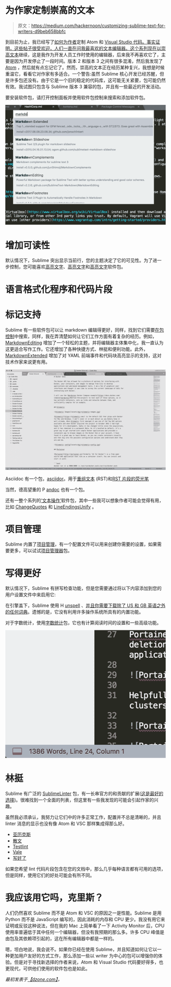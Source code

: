 # 为作家定制崇高的文本

> 原文：<https://medium.com/hackernoon/customizing-sublime-text-for-writers-d9beb658bbfc>

到目前为止，我已经写了[如何为作者](https://hackernoon.com/making-atom-even-more-awesome-my-setup-e7a89969a876)定制 Atom 和 [Visual Studio 代码。事实证明，这些帖子很受欢迎，人们一直在问我最喜欢的文本编辑器。这个系列现在以](https://dzone.com/articles/customizing-visual-studio-code-for-writing)[崇高文本](https://www.sublimetext.com/)继续，这是我作为开发人员工作时使用的编辑器，后来我不再喜欢它了，主要是因为开发停止了一段时间。版本 2 和版本 3 之间有很多混淆，然后我发现了 [Atom](http://atom.io/) ，然后就有点忘记它了。然而，崇高的文本正在经历某种复兴，我想是时候重温它，看看它对作家有多适合。一个警告:虽然 Sublime 核心开发已经苏醒，但是许多包还没有。由于它是一个旧的稳定的代码库，这可能无关紧要，包可能仍然有效。我试图只包含与 Sublime 版本 3 兼容的包，并且有一些最近的开发活动。

要安装软件包，请打开控制面板并使用软件包控制来搜索和添加软件包。

![](img/7e95c22a5cffc41146a6ef04e7b0dd90.png)

# 增加可读性

默认情况下，Sublime 突出显示当前行，您的主题决定了它的可见性。为了进一步控制，您可能喜欢[高亮文字](https://packagecontrol.io/packages/HighlightWords)、[高亮文字](https://packagecontrol.io/packages/Highlighter)和[高亮文字](https://packagecontrol.io/packages/WordHighlight)软件包。

# 语言格式化程序和代码片段

# 标记支持

Sublime 有一些软件包可以让 markdown 编辑得更好，同样，找到它们需要[在包控制](https://packagecontrol.io/search/markdown)中搜索，同样，我在弄清楚如何让它们工作方面有着复杂的经历。例如， [MarkdownEditing](https://packagecontrol.io/packages/MarkdownEditing) 增加了一个轻松的主题，并将编辑器主体集中化，我一直认为这更适合写作工作。它还增加了各种快捷方式、林挺和便利功能。此外， [MarkdownExtended](https://packagecontrol.io/packages/Markdown%20Extended) 增加了对 YAML 前端事件和代码块高亮显示的支持，这对技术作家来说更有用。

![](img/cb6fb88bb151a85fb8dc3be7f09613c4.png)

Asciidoc 有一个包，[asciidor](https://packagecontrol.io/packages/Asciidoctor)。用于[重组文本](https://packagecontrol.io/packages/RestructuredText%20Improved) (RST)和[RST 片段的荧光笔](https://packagecontrol.io/packages/Restructured%20Text%20(RST)%20Snippets)

当然，德高望重的 P [andoc](https://packagecontrol.io/packages/Pandoc) 也有一个包。

还有一整个系列的[‘文本操作’](https://packagecontrol.io/browse/labels/text%20manipulation)软件包，其中一些我可以想象作者可能会觉得有用，比如 [ChangeQuotes](https://packagecontrol.io/packages/ChangeQuotes) 和 [LineEndingsUnify](https://packagecontrol.io/packages/Line%20Endings%20Unify) 。

# 项目管理

Sublime 内置了[项目管理](https://www.sublimetext.com/docs/3/projects.html)，有一个配置文件可以用来创建你需要的设置，如果需要更多，可以试试[项目管理器](https://packagecontrol.io/packages/ProjectManager)包。

# 写得更好

默认情况下，Sublime 有拼写检查功能，但是您需要通过将以下内容添加到您的用户设置文件中来启用它:

在引擎盖下，Sublime 使用 H [unspell](http://hunspell.github.io/) 、[并且你需要下载除了 US 和 GB 英语之外的任何词典](https://www.sublimetext.com/docs/3/spell_checking.html)。遗憾的是，它没有利用许多操作系统所具有的内置功能。

对于字数统计，使用[字数统计](https://packagecontrol.io/packages/WordCount)包，它也有计算阅读时间的设置和一些高级功能。

![](img/44d7306bc8f3fb510f3176425f43e115.png)

# 林挺

Sublime 有广泛的 [SublimeLinter](https://packagecontrol.io/packages/SublimeLinter) 包，有一长串官方的和贡献的扩展([这是最好的选择](https://packagecontrol.io/browse/labels/SublimeLinter))。很难找到一个全面的列表，但这里有一些我发现的可能会引起作家的兴趣。

虽然我必须承认，我努力让它们中的许多正常工作，配置并不总是清晰的，并且 linter 消息的显示也没有像 Atom 和 VSC 那样集成得那么好。

*   [亚历克斯](https://packagecontrol.io/packages/SublimeLinter-contrib-alex)
*   [散文](https://github.com/amperser/SublimeLinter-contrib-proselint)
*   [Testlint](https://packagecontrol.io/packages/SublimeLinter-contrib-textlint)
*   [Vale](https://packagecontrol.io/packages/SublimeLinter-contrib-vale)
*   [写好了](https://packagecontrol.io/packages/SublimeLinter-contrib-write-good)

如果您希望 lint 代码片段包含在您的文档中，那么几乎每种语言都有可用的选项，但是同样，使用它们的好处可能会有所不同。

# 我应该用它吗，克里斯？

人们仍然喜欢 Sublime 而不是 Atom 和 VSC 的原因之一是性能。Sublime 是用 Python 而不是 JavaScript 编写的，因此消耗的内存和 CPU 更少。我没有用它来证明或反驳这种说法，但在我的 Mac 上简单看了一下 Activity Monitor 后，CPU 使用率普遍低于其中任何一个编辑器，但没有我预期的那么多。许多 CPU 峰值是由包及其依赖项引起的，这在所有编辑器中都是一样的。

嗯，坦白地说，我会说不。如果你已经在使用 Sublime，并且知道如何让它以一种更加用户友好的方式工作，那么添加一些以 writer 为中心的包可以增强你的体验。但是对于寻找新选择的作者来说，Atom 和 Visual Studio 代码要好得多，也更现代，可供他们使用的软件包也是如此。

*最初发表于*[*【dzone.com】*](https://dzone.com/articles/customizing-sublime-text-for-writers)*。*
